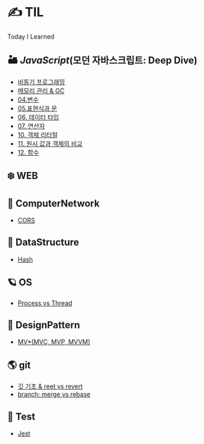 # ✍ TIL

Today I Learned

## 🏜 _JavaScript_(모던 자바스크립트: Deep Dive)
- [비동기 프로그래밍](https://github.com/Minse5k/TIL/blob/main/JavaScript/%EB%B9%84%EB%8F%99%EA%B8%B0%20%ED%94%84%EB%A1%9C%EA%B7%B8%EB%9E%98%EB%B0%8D.md)
- [메모리 관리 & GC](https://github.com/Minse5k/TIL/blob/main/JavaScript/Javascript%EC%9D%98%20%EB%A9%94%EB%AA%A8%EB%A6%AC%20%EA%B4%80%EB%A6%AC&GC.md)
- [04.변수](https://github.com/Minse5k/TIL/blob/main/JavaScript/04%EC%9E%A5%20%EB%B3%80%EC%88%98.md)
- [05.표현식과 문](https://github.com/Minse5k/TIL/blob/main/JavaScript/05%EC%9E%A5%20%ED%91%9C%ED%98%84%EC%8B%9D%EA%B3%BC%20%EB%AC%B8.md)
- [06. 데이터 타입](https://github.com/Minse5k/TIL/blob/main/JavaScript/06%EC%9E%A5%20%EB%8D%B0%EC%9D%B4%ED%84%B0%20%ED%83%80%EC%9E%85.md)
- [07. 연산자](https://github.com/Minse5k/TIL/blob/main/JavaScript/07%EC%9E%A5%20%EC%97%B0%EC%82%B0%EC%9E%90.md)
- [10. 객체 리터럴](https://github.com/Minse5k/TIL/blob/main/JavaScript/10%EC%9E%A5%20%EA%B0%9D%EC%B2%B4%20%EB%A6%AC%ED%84%B0%EB%9F%B4.md)
- [11. 원시 값과 객체의 비교](https://github.com/Minse5k/TIL/blob/main/JavaScript/11%EC%9E%A5%20%EC%9B%90%EC%8B%9C%20%EA%B0%92%EA%B3%BC%20%EA%B0%9D%EC%B2%B4%EC%9D%98%20%EB%B9%84%EA%B5%90.md)
- [12. 함수](https://github.com/Minse5k/TIL/blob/main/JavaScript/12%EC%9E%A5%20%ED%95%A8%EC%88%98.md)
## ❄️ WEB

## 🌌 ComputerNetwork
- [CORS](https://github.com/Minse5k/TIL/blob/main/Network/CORS.md)

## 🐙 DataStructure
- [Hash](https://github.com/Minse5k/TIL/blob/main/DataStructure/Hash.md)

## 🪐 OS
- [Process vs Thread](https://github.com/Minse5k/TIL/blob/main/OS/Process%20VS%20Thread.md)

## 🎎 DesignPattern
- [MV*(MVC, MVP, MVVM)](https://github.com/Minse5k/TIL/blob/main/DesignPattern/MV.(MVC%2C%20MVP%2C%20MVVM%20%EB%B9%84%EA%B5%90).md)

## 🌎 git
- [깃 기초 & reet vs revert](https://github.com/Minse5k/TIL/blob/main/git/%EA%B9%83%20%EA%B8%B0%EC%B4%88_revert&reset_.md)
- [branch: merge vs rebase](https://github.com/Minse5k/TIL/blob/main/git/branch%20merge%20vs%20rebase.md)

## 🚧 Test
- [Jest](https://github.com/Minse5k/TIL/blob/main/Test/Jest.md)

